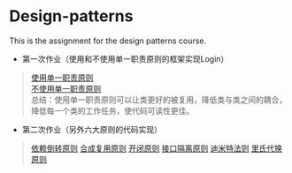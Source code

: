 # Design-patterns
This is the assignment for the design patterns course.
- 第一次作业（使用和不使用单一职责原则的框架实现Login）
> [使用单一职责原则](https://github.com/lrffun/Design-patterns/tree/master/Login/src/Use_responsibility)<br>
> [不使用单一职责原则](https://github.com/lrffun/Design-patterns/blob/master/Login/src/Not_use_responsibility/Login.java)<br>
> 总结：使用单一职责原则可以让类更好的被复用，降低类与类之间的耦合，降低每一个类的工作任务，使代码可读性更佳。
- 第二次作业（另外六大原则的代码实现）
> [依赖倒转原则](https://github.com/lrffun/Design-patterns/tree/master/%E4%B8%83%E5%A4%A7%E5%8E%9F%E5%88%99/src/%E4%BE%9D%E8%B5%96%E5%80%92%E8%BD%AC%E5%8E%9F%E5%88%99)
> [合成复用原则](https://github.com/lrffun/Design-patterns/tree/master/%E4%B8%83%E5%A4%A7%E5%8E%9F%E5%88%99/src/%E5%90%88%E6%88%90%E5%A4%8D%E7%94%A8%E5%8E%9F%E5%88%99)
> [开闭原则](https://github.com/lrffun/Design-patterns/tree/master/%E4%B8%83%E5%A4%A7%E5%8E%9F%E5%88%99/src/%E5%BC%80%E9%97%AD%E5%8E%9F%E5%88%99)
> [接口隔离原则](https://github.com/lrffun/Design-patterns/tree/master/%E4%B8%83%E5%A4%A7%E5%8E%9F%E5%88%99/src/%E6%8E%A5%E5%8F%A3%E9%9A%94%E7%A6%BB%E5%8E%9F%E5%88%99)
> [迪米特法则](https://github.com/lrffun/Design-patterns/tree/master/%E4%B8%83%E5%A4%A7%E5%8E%9F%E5%88%99/src/%E8%BF%AA%E7%B1%B3%E7%89%B9%E6%B3%95%E5%88%99)
> [里氏代换原则](https://github.com/lrffun/Design-patterns/tree/master/%E4%B8%83%E5%A4%A7%E5%8E%9F%E5%88%99/src/%E9%87%8C%E6%B0%8F%E4%BB%A3%E6%8D%A2%E5%8E%9F%E5%88%99)
